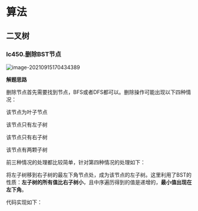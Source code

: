# 算法

## 二叉树

### lc450.删除BST节点

![image-20210915170434389](C:\Users\Administrator\AppData\Roaming\Typora\typora-user-images\image-20210915170434389.png)

**解题思路**

删除节点首先需要找到节点，BFS或者DFS都可以。删除操作可能出现以下四种情况：

该节点为叶子节点

该节点只有左子树

该节点只有右子树

该节点有两颗子树

前三种情况的处理都比较简单，针对第四种情况的处理如下：

将左子树移到右子树的最左下角节点处，成为该节点的左子树。这里利用了BST的性质：**左子树的所有值比右子树小**，且中序遍历得到的值是递增的，**最小值出现在左下角**。

代码实现如下：



